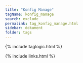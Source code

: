 ```yaml
---
title: "Konfig Manage"
tagName: konfig_manage
search: exclude
permalink: tag_konfig_manage.html
sidebar: dokument
folder: tags
---
```

{% include taglogic.html %}

{% include links.html %}
